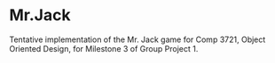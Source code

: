 # Mr.Jack
Tentative implementation of the Mr. Jack game for Comp 3721, Object Oriented Design, for Milestone 3 of Group Project 1.
